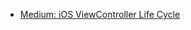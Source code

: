 - [Medium: iOS ViewController Life Cycle](https://medium.com/good-morning-swift/ios-view-controller-life-cycle-2a0f02e74ff5)